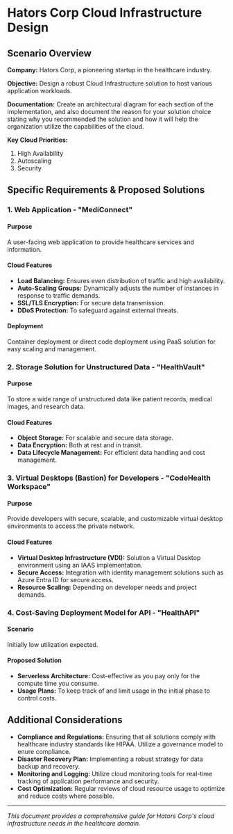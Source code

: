 # Hators Corp Cloud Infrastructure Design

## Scenario Overview

**Company:** Hators Corp, a pioneering startup in the healthcare industry.

**Objective:** Design a robust Cloud Infrastructure solution to host various application workloads.

**Documentation:** Create an architectural diagram for each section of the implementation, and also document the reason for your solution choice stating why you recommended the solution and how it will help the organization utilize the capabilities of the cloud.

**Key Cloud Priorities:**
1. High Availability
2. Autoscaling
3. Security

## Specific Requirements & Proposed Solutions

### 1. Web Application - "MediConnect"

#### Purpose
A user-facing web application to provide healthcare services and information.

#### Cloud Features
- **Load Balancing:** Ensures even distribution of traffic and high availability.
- **Auto-Scaling Groups:** Dynamically adjusts the number of instances in response to traffic demands.
- **SSL/TLS Encryption:** For secure data transmission.
- **DDoS Protection:** To safeguard against external threats.

#### Deployment
Container deployment or direct code deployment using PaaS solution for easy scaling and management.

### 2. Storage Solution for Unstructured Data - "HealthVault"

#### Purpose
To store a wide range of unstructured data like patient records, medical images, and research data.

#### Cloud Features
- **Object Storage:** For scalable and secure data storage.
- **Data Encryption:** Both at rest and in transit.
- **Data Lifecycle Management:** For efficient data handling and cost management.

### 3. Virtual Desktops (Bastion) for Developers - "CodeHealth Workspace"

#### Purpose
Provide developers with secure, scalable, and customizable virtual desktop environments to access the private network.

#### Cloud Features
- **Virtual Desktop Infrastructure (VDI):** Solution a Virtual Desktop environment using an IAAS implementation.
- **Secure Access:** Integration with identity management solutions such as Azure Entra ID for secure access.
- **Resource Scaling:** Depending on developer needs and project demands.

### 4. Cost-Saving Deployment Model for API - "HealthAPI"

#### Scenario
Initially low utilization expected.

#### Proposed Solution
- **Serverless Architecture:** Cost-effective as you pay only for the compute time you consume.
- **Usage Plans:** To keep track of and limit usage in the initial phase to control costs.

## Additional Considerations

- **Compliance and Regulations:** Ensuring that all solutions comply with healthcare industry standards like HIPAA. Utilize a governance model to enure compliance.
- **Disaster Recovery Plan:** Implementing a robust strategy for data backup and recovery.
- **Monitoring and Logging:** Utilize cloud monitoring tools for real-time tracking of application performance and security.
- **Cost Optimization:** Regular reviews of cloud resource usage to optimize and reduce costs where possible.

---

*This document provides a comprehensive guide for Hators Corp's cloud infrastructure needs in the healthcare domain.*
